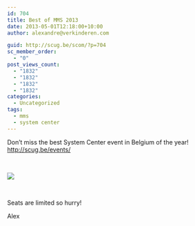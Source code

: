```yaml
---
id: 704
title: Best of MMS 2013
date: 2013-05-01T12:18:00+10:00
author: alexandre@verkinderen.com

guid: http://scug.be/scom/?p=704
sc_member_order:
  - "0"
post_views_count:
  - "1832"
  - "1832"
  - "1832"
  - "1832"
categories:
  - Uncategorized
tags:
  - mms
  - system center
---
```

Don’t miss the best System Center event in Belgium of the year! <http://scug.be/events/>

&#160;

![](http://scug.be/events/files/2013/04/MMS-Cover1.png) 

&#160;

Seats are limited so hurry!

Alex
